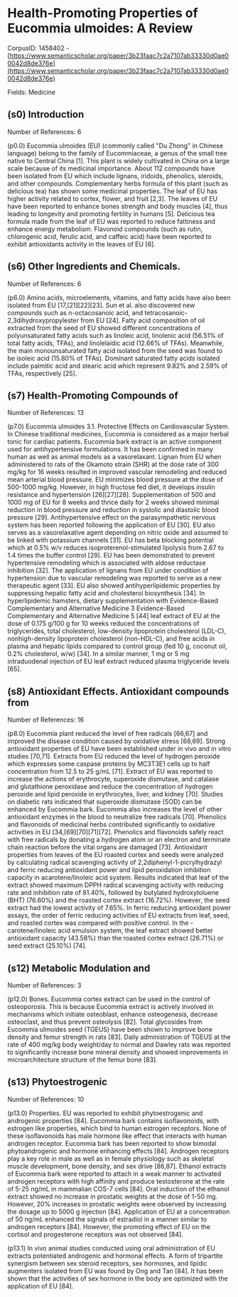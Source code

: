 # Health-Promoting Properties of Eucommia ulmoides: A Review

CorpusID: 1458402 - [https://www.semanticscholar.org/paper/3b23faac7c2a7107ab33330d0ae00042d8de376e](https://www.semanticscholar.org/paper/3b23faac7c2a7107ab33330d0ae00042d8de376e)

Fields: Medicine

## (s0) Introduction
Number of References: 6

(p0.0) Eucommia ulmoides (EU) (commonly called "Du Zhong" in Chinese language) belong to the family of Eucommiaceae, a genus of the small tree native to Central China [1]. This plant is widely cultivated in China on a large scale because of its medicinal importance. About 112 compounds have been isolated from EU which include lignans, iridoids, phenolics, steroids, and other compounds. Complementary herbs formula of this plant (such as delicious tea) has shown some medicinal properties. The leaf of EU has higher activity related to cortex, flower, and fruit [2,3]. The leaves of EU have been reported to enhance bones strength and body muscles [4], thus leading to longevity and promoting fertility in humans [5]. Delicious tea formula made from the leaf of EU was reported to reduce fattiness and enhance energy metabolism. Flavonoid compounds (such as rutin, chlorogenic acid, ferulic acid, and caffeic acid) have been reported to exhibit antioxidants activity in the leaves of EU [6].
## (s6) Other Ingredients and Chemicals.
Number of References: 6

(p6.0) Amino acids, microelements, vitamins, and fatty acids have also been isolated from EU [17,[21][22][23]. Sun et al. also discovered new compounds such as n-octacosanoic acid, and tetracosanoic-2,3dihydroxypropylester from EU [24]. Fatty acid composition of oil extracted from the seed of EU showed different concentrations of polyunsaturated fatty acids such as linoleic acid, linolenic acid (56.51% of total fatty acids, TFAs), and linolelaidic acid (12.66% of TFAs). Meanwhile, the main monounsaturated fatty acid isolated from the seed was found to be isoleic acid (15.80% of TFAs). Dominant saturated fatty acids isolated include palmitic acid and stearic acid which represent 9.82% and 2.59% of TFAs, respectively [25].
## (s7) Health-Promoting Compounds of
Number of References: 13

(p7.0) Eucommia ulmoides 3.1. Protective Effects on Cardiovascular System. In Chinese traditional medicines, Eucommia is considered as a major herbal tonic for cardiac patients. Eucommia bark extract is an active component used for antihypertensive formulations. It has been confirmed in many human as well as animal models as a vasorelaxant. Lignan from EU when administered to rats of the Okamoto strain (SHR) at the dose rate of 300 mg/kg for 16 weeks resulted in improved vascular remodeling and reduced mean arterial blood pressure. EU minimizes blood pressure at the dose of 500-1000 mg/kg. However, in high fructose fed diet, it develops insulin resistance and hypertension [26][27][28]. Supplementation of 500 and 1000 mg of EU for 8 weeks and thrice daily for 2 weeks showed minimal reduction in blood pressure and reduction in systolic and diastolic blood pressure [29]. Antihypertensive effect on the parasympathetic nervous system has been reported following the application of EU [30]. EU also serves as a vasorelaxative agent depending on nitric oxide and assumed to be linked with potassium channels [31]. EU has beta blocking potential which at 0.5% w/v reduces isoproterenol-stimulated lipolysis from 2.67 to 1.4 times the buffer control [29]. EU has been demonstrated to prevent hypertensive remodeling which is associated with aldose reductase inhibition [32]. The application of lignans from EU under condition of hypertension due to vascular remodeling was reported to serve as a new therapeutic agent [33]. EU also showed antihyperlipidemic properties by suppressing hepatic fatty acid and cholesterol biosynthesis [34]. In hyperlipidemic hamsters, dietary supplementation with Evidence-Based Complementary and Alternative Medicine 3   Evidence-Based Complementary and Alternative Medicine 5  [44] leaf extract of EU at the dose of 0.175 g/100 g for 10 weeks reduced the concentrations of triglycerides, total cholesterol, low-density lipoprotein cholesterol (LDL-C), nonhigh-density lipoprotein cholesterol (non-HDL-C), and free acids in plasma and hepatic lipids compared to control group (fed 10 g, coconut oil, 0.2% cholesterol, w/w) [34]. In a similar manner, 1 mg or 5 mg intraduodenal injection of EU leaf extract reduced plasma triglyceride levels [65].
## (s8) Antioxidant Effects. Antioxidant compounds from
Number of References: 16

(p8.0) Eucommia plant reduced the level of free radicals [66,67] and improved the disease condition caused by oxidative stress [68,69]. Strong antioxidant properties of EU have been established under in vivo and in vitro studies [70,71]. Extracts from EU reduced the level of hydrogen peroxide which expresses some caspase proteins by MC3T3E1 cells up to half concentration from 12.5 to 25 g/mL [71]. Extract of EU was reported to increase the actions of erythrocyte, superoxide dismutase, and catalase and glutathione peroxidase and reduce the concentration of hydrogen peroxide and lipid peroxide in erythrocytes, liver, and kidney [70]. Studies on diabetic rats indicated that superoxide dismutase (SOD) can be enhanced by Eucommia bark. Eucommia also increases the level of other antioxidant enzymes in the blood to neutralize free radicals [70]. Phenolics and flavonoids of medicinal herbs contributed significantly to oxidative activities in EU [34,[69][70][71][72]. Phenolics and flavonoids safely react with free radicals by donating a hydrogen atom or an electron and terminate chain reaction before the vital organs are damaged [73]. Antioxidant properties from leaves of the EU roasted cortex and seeds were analyzed by calculating radical scavenging activity of 2,2diphenyl-1-picrylhydrazyl and ferric reducing antioxidant power and lipid peroxidation inhibition capacity in acarotene/linoleic acid system. Results indicated that leaf of the extract showed maximum DPPH radical scavenging activity with reducing rate and inhibition rate of 81.40%, followed by butylated hydroxytoluene (BHT) (76.60%) and the roasted cortex extract (16.72%). However, the seed extract had the lowest activity of 7.65%. In ferric reducing antioxidant power assays, the order of ferric reducing activities of EU extracts from leaf, seed, and roasted cortex was compared with positive control. In the -carotene/linoleic acid emulsion system, the leaf extract showed better antioxidant capacity (43.58%) than the roasted cortex extract (26.71%) or seed extract (25.10%) [74].
## (s12) Metabolic Modulation and
Number of References: 3

(p12.0) Bones. Eucommia cortex extract can be used in the control of osteoporosis. This is because Eucommia extract is actively involved in mechanisms which initiate osteoblast, enhance osteogenesis, decrease osteoclast, and thus prevent osteolysis [82]. Total glycosides from Eucommia ulmoides seed (TGEUS) have been shown to improve bone density and femur strength in rats [83]. Daily administration of TGEUS at the rate of 400 mg/kg body weight/day to normal and Dawley rats was reported to significantly increase bone mineral density and showed improvements in microarchitecture structure of the femur bone [83].
## (s13) Phytoestrogenic
Number of References: 10

(p13.0) Properties. EU was reported to exhibit phytoestrogenic and androgenic properties [84]. Eucommia bark contains isoflavonoids, with estrogen like properties, which bind to human estrogen receptors. None of these isoflavonoids has male hormone like effect that interacts with human androgen receptor. Eucommia bark has been reported to show bimodal phytoandrogenic and hormone enhancing effects [84]. Androgen receptors play a key role in male as well as in female physiology such as skeletal muscle development, bone density, and sex drive [86,87]. Ethanol extracts of Eucommia bark were reported to attach in a weak manner to activated androgen receptors with high affinity and produce testosterone at the rate of 5-25 ng/mL in mammalian COS-7 cells [84]. Oral induction of the ethanol extract showed no increase in prostatic weights at the dose of 1-50 mg. However, 20% increases in prostatic weights were observed by increasing the dosage up to 5000 g injection [84]. Application of EU at a concentration of 50 ng/mL enhanced the signals of estradiol in a manner similar to androgen receptors [84]. However, the promoting effect of EU on the cortisol and progesterone receptors was not observed [84].

(p13.1) In vivo animal studies conducted using oral administration of EU extracts potentiated androgenic and hormonal effects. A form of tripartite synergism between sex steroid receptors, sex hormones, and lipidic augmenters isolated from EU was found by Ong and Tan [84]. It has been shown that the activities of sex hormone in the body are optimized with the application of EU [84].
